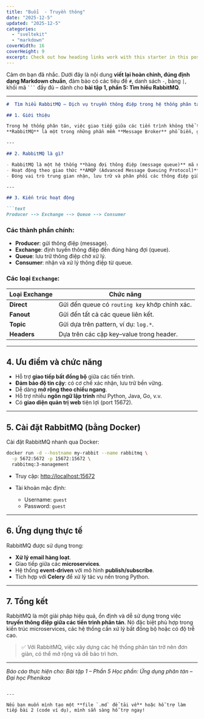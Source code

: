 ```yaml
---
title: "Buổi  - Truyền thông"
date: "2025-12-5"
updated: "2025-12-5"
categories:
  - "sveltekit"
  - "markdown"
coverWidth: 16
coverHeight: 9
excerpt: Check out how heading links work with this starter in this post.
---
```

Cảm ơn bạn đã nhắc. Dưới đây là nội dung **viết lại hoàn chỉnh, đúng định dạng Markdown chuẩn**, đảm bảo có các tiêu đề `#`, danh sách `-`, bảng `|`, khối mã ` ``` ` đầy đủ – dành cho **bài tập 1, phần 5: Tìm hiểu RabbitMQ**.

---

````markdown
#  Tìm hiểu RabbitMQ – Dịch vụ truyền thông điệp trong hệ thống phân tán

## 1. Giới thiệu

Trong hệ thống phân tán, việc giao tiếp giữa các tiến trình không thể thực hiện trực tiếp bằng lời gọi hàm như trong hệ thống đơn. Ta cần một **cơ chế truyền thông điệp bất đồng bộ**.  
**RabbitMQ** là một trong những phần mềm **Message Broker** phổ biến, giúp các thành phần trong hệ thống giao tiếp với nhau một cách **tách biệt, bất đồng bộ và an toàn**.

---

## 2. RabbitMQ là gì?

- RabbitMQ là một hệ thống **hàng đợi thông điệp (message queue)** mã nguồn mở.
- Hoạt động theo giao thức **AMQP (Advanced Message Queuing Protocol)**.
- Đóng vai trò trung gian nhận, lưu trữ và phân phối các thông điệp giữa **Producer** và **Consumer**.

---

## 3. Kiến trúc hoạt động

```text
Producer --> Exchange --> Queue --> Consumer
````

### Các thành phần chính:

* **Producer**: gửi thông điệp (message).
* **Exchange**: định tuyến thông điệp đến đúng hàng đợi (queue).
* **Queue**: lưu trữ thông điệp chờ xử lý.
* **Consumer**: nhận và xử lý thông điệp từ queue.

### Các loại `Exchange`:

| Loại Exchange | Chức năng                                      |
| ------------- | ---------------------------------------------- |
| **Direct**    | Gửi đến queue có `routing key` khớp chính xác. |
| **Fanout**    | Gửi đến tất cả các queue liên kết.             |
| **Topic**     | Gửi dựa trên pattern, ví dụ: `log.*`.          |
| **Headers**   | Dựa trên các cặp key–value trong header.       |

---

## 4. Ưu điểm và chức năng

* Hỗ trợ **giao tiếp bất đồng bộ** giữa các tiến trình.
* **Đảm bảo độ tin cậy**: có cơ chế xác nhận, lưu trữ bền vững.
* Dễ dàng **mở rộng theo chiều ngang**.
* Hỗ trợ nhiều **ngôn ngữ lập trình** như Python, Java, Go, v.v.
* Có **giao diện quản trị web** tiện lợi (port 15672).

---

## 5. Cài đặt RabbitMQ (bằng Docker)

Cài đặt RabbitMQ nhanh qua Docker:

```bash
docker run -d --hostname my-rabbit --name rabbitmq \
  -p 5672:5672 -p 15672:15672 \
  rabbitmq:3-management
```

* Truy cập: [http://localhost:15672](http://localhost:15672)
* Tài khoản mặc định:

  * Username: `guest`
  * Password: `guest`

---

## 6. Ứng dụng thực tế

RabbitMQ được sử dụng trong:

* **Xử lý email hàng loạt**.
* Giao tiếp giữa các **microservices**.
* Hệ thống **event-driven** với mô hình **publish/subscribe**.
* Tích hợp với **Celery** để xử lý tác vụ nền trong Python.

---

## 7. Tổng kết

RabbitMQ là một giải pháp hiệu quả, ổn định và dễ sử dụng trong việc **truyền thông điệp giữa các tiến trình phân tán**. Nó đặc biệt phù hợp trong kiến trúc microservices, các hệ thống cần xử lý bất đồng bộ hoặc có độ trễ cao.

> ✅ Với RabbitMQ, việc xây dựng các hệ thống phân tán trở nên đơn giản, có thể mở rộng và dễ bảo trì hơn.

---

*Báo cáo thực hiện cho: Bài tập 1 – Phần 5
Học phần: Ứng dụng phân tán – Đại học Phenikaa*

```

---

Nếu bạn muốn mình tạo một **file `.md` để tải về** hoặc hỗ trợ làm tiếp bài 2 (code ví dụ), mình sẵn sàng hỗ trợ ngay!
```
